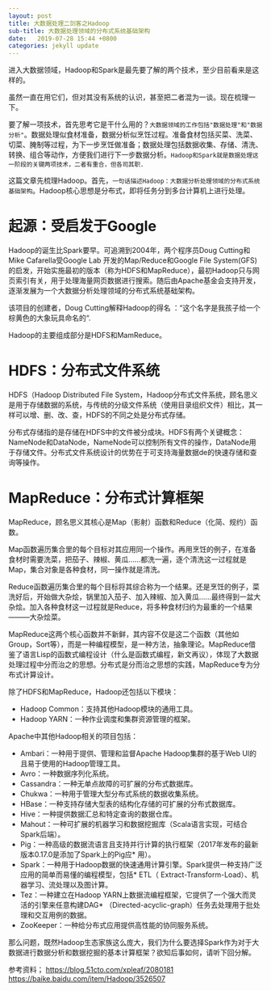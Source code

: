 ```yaml
---
layout: post
title: 大数据处理二剑客之Hadoop
sub-title: 大数据处理领域的分布式系统基础架构
date:   2019-07-28 15:44 +0800
categories: jekyll update
---
```


进入大数据领域，Hadoop和Spark是最先要了解的两个技术，至少目前看来是这样的。

虽然一直在用它们，但对其没有系统的认识，甚至把二者混为一谈。现在梳理一下。

要了解一项技术，首先思考它是干什么用的？`大数据领域的工作包括"数据处理"和"数据分析"`。数据处理似食材准备，数据分析似烹饪过程。准备食材包括买菜、洗菜、切菜、腌制等过程，为下一步烹饪做准备；数据处理包括数据收集、存储、清洗、转换、组合等动作，方便我们进行下一步数据分析。`Hadoop和Spark就是数据处理这一阶段的关键两项技术，二者有重合，但各司其职.`

这篇文章先梳理Hadoop。首先，`一句话描述Hadoop：大数据分析处理领域的分布式系统基础架构`。Hadoop核心思想是分布式，即将任务分到多台计算机上进行处理。

# 起源：受启发于Google

Hadoop的诞生比Spark要早。可追溯到2004年，两个程序员Doug Cutting和Mike Cafarella受Google Lab 开发的Map/Reduce和Google File System(GFS)的启发，开始实施最初的版本（称为HDFS和MapReduce），最初Hadoop只与网页索引有关，用于处理海量网页数据进行搜索。随后由Apache基金会支持开发，逐渐发展为一个大数据分析处理领域的分布式系统基础架构。 

该项目的创建者，Doug Cutting解释Hadoop的得名 ：“这个名字是我孩子给一个棕黄色的大象玩具命名的“.

Hadoop的主要组成部分是HDFS和MamReduce。

# HDFS：分布式文件系统 
HDFS（Hadoop Distributed File System，Hadoop分布式文件系统，顾名思义是用于存储数据的系统，与传统的分级文件系统（使用目录组织文件）相比，其一样可以增、删、改、查，HDFS的不同之处是分布式存储。

分布式存储指的是存储在HDFS中的文件被分成块。HDFS有两个关键概念：NameNode和DataNode，NameNode可以控制所有文件的操作，DataNode用于存储文件。分布式文件系统设计的优势在于可支持海量数据de的快速存储和查询等操作。

# MapReduce：分布式计算框架
MapReduce，顾名思义其核心是Map（影射）函数和Reduce（化简、规约）函数。

Map函数遍历集合里的每个目标对其应用同一个操作。再用烹饪的例子，在准备食材时需要洗菜，把茄子、辣椒、黄瓜......都洗一遍，逐个清洗这一过程就是Map，集合对象是各种食材，同一操作就是清洗。

Reduce函数遍历集合里的每个目标将其综合称为一个结果。还是烹饪的例子，菜洗好后，开始做大杂烩，锅里加入茄子、加入辣椒、加入黄瓜......最终得到一盆大杂烩。加入各种食材这一过程就是Reduce，将多种食材归约为最重的一个结果———大杂烩菜。

MapReduce这两个核心函数并不新鲜，其内容不仅是这二个函数（其他如Group，Sort等），而是一种编程模型，是一种方法，抽象理论。MapReduce借鉴了语言Lisp的函数式编程设计（什么是函数式编程，新文再议），体现了大数据处理过程中分而治之的思想。分布式是分而治之思想的实践，MapReduce专为分布式计算设计。

除了HDFS和MapReduce，Hadoop还包括以下模块：
* Hadoop Common：支持其他Hadoop模块的通用工具。
* Hadoop YARN：一种作业调度和集群资源管理的框架。

Apache中其他Hadoop相关的项目包括：
* Ambari：一种用于提供、管理和监督Apache Hadoop集群的基于Web UI的且易于使用的Hadoop管理工具。
* Avro：一种数据序列化系统。
* Cassandra：一种无单点故障的可扩展的分布式数据库。
* Chukwa：一种用于管理大型分布式系统的数据收集系统。
* HBase：一种支持存储大型表的结构化存储的可扩展的分布式数据库。
* Hive：一种提供数据汇总和特定查询的数据仓库。
* Mahout：一种可扩展的机器学习和数据挖掘库（Scala语言实现，可结合Spark后端）。
* Pig：一种高级的数据流语言且支持并行计算的执行框架（2017年发布的最新版本0.17.0是添加了Spark上的Pig应* 用）。
* Spark：一种用于Hadoop数据的快速通用计算引擎。Spark提供一种支持广泛应用的简单而易懂的编程模型，包括* ETL（ Extract-Transform-Load）、机器学习、流处理以及图计算。
* Tez：一种建立在Hadoop YARN上数据流编程框架，它提供了一个强大而灵活的引擎来任意构建DAG* （Directed-acyclic-graph）任务去处理用于批处理和交互用例的数据。
* ZooKeeper：一种给分布式应用提供高性能的协同服务系统。

那么问题，既然Hadoop生态家族这么庞大，我们为什么要选择Spark作为对于大数据进行数据分析和数据挖掘的基本计算框架？欲知后事如何，请听下回分解。

参考资料；
https://blog.51cto.com/xpleaf/2080181
https://baike.baidu.com/item/Hadoop/3526507















